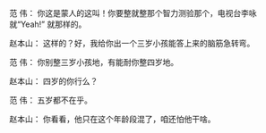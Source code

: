 范 伟： 你这是蒙人的这叫！你要整就整那个智力测验那个，电视台李咏就“Yeah!” 就那样的。

赵本山： 这样的？好，我给你出一个三岁小孩能答上来的脑筋急转弯。

范 伟： 你别整三岁小孩地，有能耐你整四岁地。

赵本山： 四岁的你行么？

范 伟： 五岁都不在乎。

赵本山： 你看看，他只在这个年龄段混了，咱还怕他干啥。
